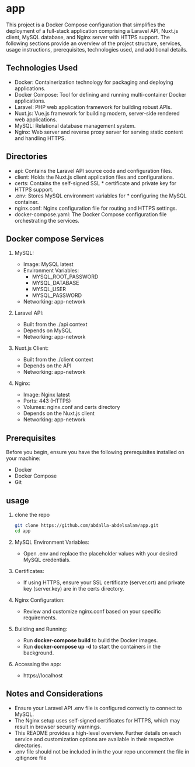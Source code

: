 # app
This project is a Docker Compose configuration that simplifies the deployment of a full-stack application comprising a Laravel API, Nuxt.js client, MySQL database, and Nginx server with HTTPS support. The following sections provide an overview of the project structure, services, usage instructions, prerequisites, technologies used, and additional details.

## Technologies Used

* Docker: Containerization technology for packaging and deploying applications.
* Docker Compose: Tool for defining and running multi-container Docker applications.
* Laravel: PHP web application framework for building robust APIs.
* Nuxt.js: Vue.js framework for building modern, server-side rendered web applications.
* MySQL: Relational database management system.
* Nginx: Web server and reverse proxy server for serving static content and handling HTTPS.

## Directories

* api: Contains the Laravel API source code and configuration files.
* client: Holds the Nuxt.js client application files and configurations.
* certs: Contains the self-signed SSL * certificate and private key for HTTPS support.
* .env: Stores MySQL environment variables for * configuring the MySQL container.
* nginx.conf: Nginx configuration file for routing and HTTPS settings.
* docker-compose.yaml: The Docker Compose configuration file orchestrating the services.

## Docker compose Services

1. MySQL:
    * Image: MySQL latest
    * Environment Variables:
        * MYSQL_ROOT_PASSWORD
        * MYSQL_DATABASE
        * MYSQL_USER
        * MYSQL_PASSWORD
    * Networking: app-network

1. Laravel API:
    * Built from the ./api context
    * Depends on MySQL
    * Networking: app-network

1. Nuxt.js Client:
    * Built from the ./client context
    * Depends on the API
    * Networking: app-network

1. Nginx:
    * Image: Nginx latest
    * Ports: 443 (HTTPS)
    * Volumes: nginx.conf and certs directory
    * Depends on the Nuxt.js client
    * Networking: app-network

## Prerequisites

Before you begin, ensure you have the following prerequisites installed on your machine:

* Docker
* Docker Compose
* Git

## usage
1. clone the repo
    ```sh
    git clone https://github.com/abdalla-abdelsalam/app.git
    cd app
    ```
1. MySQL Environment Variables:

    * Open .env and replace the placeholder values with your desired MySQL credentials.

1. Certificates:

    * If using HTTPS, ensure your SSL certificate (server.crt) and private key (server.key) are in the certs directory.

1. Nginx Configuration:

    * Review and customize nginx.conf based on your specific requirements.

1. Building and Running:

    * Run **docker-compose build**  to build the Docker images.
    * Run **docker-compose up -d** to start the containers in the background.

1. Accessing the app:
   * https://localhost

## Notes and Considerations
* Ensure your Laravel API .env file is configured correctly to connect to MySQL.
* The Nginx setup uses self-signed certificates for HTTPS, which may result in browser security warnings.
* This README provides a high-level overview. Further details on each service and customization options are available in their respective directories.
* .env file should not be included in in the your repo uncomment the file in .gitignore file